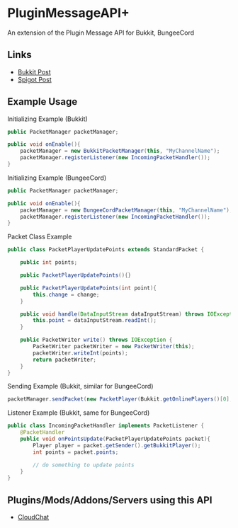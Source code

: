 PluginMessageAPI+
=================

An extension of the Plugin Message API for Bukkit, BungeeCord

Links
-----

* [Bukkit Post](http://forums.bukkit.org/threads/api-pluginmessageapi.213649/)
* [Spigot Post](http://www.spigotmc.org/resources/pluginmessageapi.294/)

Example Usage
-------------

Initializing Example (Bukkit)

```java
public PacketManager packetManager;

public void onEnable(){
    packetManager = new BukkitPacketManager(this, "MyChannelName");
    packetManager.registerListener(new IncomingPacketHandler());
}
```


Initializing Example (BungeeCord)

```java
public PacketManager packetManager;

public void onEnable(){
    packetManager = new BungeeCordPacketManager(this, "MyChannelName");
    packetManager.registerListener(new IncomingPacketHandler());
}
```


Packet Class Example

```java
public class PacketPlayerUpdatePoints extends StandardPacket {

    public int points;

    public PacketPlayerUpdatePoints(){}

    public PacketPlayerUpdatePoints(int point){
        this.change = change;
    }

    public void handle(DataInputStream dataInputStream) throws IOException {
        this.point = dataInputStream.readInt();
    }

    public PacketWriter write() throws IOException {
        PacketWriter packetWriter = new PacketWriter(this);
        packetWriter.writeInt(points);
        return packetWriter;
    }
}
```


Sending Example (Bukkit, similar for BungeeCord)

```java
packetManager.sendPacket(new PacketPlayer(Bukkit.getOnlinePlayers()[0], new PacketPlayerUpdatePoints(50)));
```


Listener Example (Bukkit, same for BungeeCord)

```java
public class IncomingPacketHandler implements PacketListener {
    @PacketHandler
    public void onPointsUpdate(PacketPlayerUpdatePoints packet){
        Player player = packet.getSender().getBukkitPlayer();
        int points = packet.points;

        // do something to update points
    }
}
```

Plugins/Mods/Addons/Servers using this API
----------------------------------

* [CloudChat](http://www.spigotmc.org/resources/cloudchat.266/)